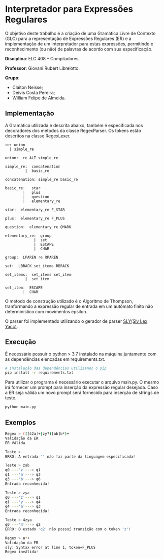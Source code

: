 # Interpretador para Expressões Regulares

O objetivo deste trabalho é a criação de uma Gramática Livre de Contexto (GLC) para a representação de Expressões Regulares (ER) e a implementação de um interpretador para estas expressões, permitindo o reconhecimento (ou não) de palavras de acordo com sua especificação.

**Disciplina**: ELC 408 – Compiladores.

**Professor**: Giovani Rubert Librelotto.

**Grupo**: 
- Claiton Neisse;
- Deivis Costa Pereira;
- William Felipe de Almeida.

## Implementação
A Gramática utilizada é descrita abaixo, também é especificada nos decoradores dos métodos da classe RegexParser. Os tokens estão descritos na classe RegexLexer.
```
re: union 
  | simple_re

union:  re ALT simple_re

simple_re:  concatenation 
         |  basic_re

concatenation: simple_re basic_re

basic_re:   star
        |   plus
        |   question
        |   elementary_re

star:  elementary_re F_STAR

plus:  elementary_re F_PLUS

question:  elementary_re QMARK

elementary_re:  group
             |  set
             |  ESCAPE
             |  CHAR

group:  LPAREN re RPAREN

set:  LBRACK set_items RBRACK

set_items:  set_items set_item
         |  set_item

set_item:  ESCAPE
        |  CHAR
```

O método de construção utilizado é o Algoritmo de Thompson, tranformando a expressão regular de entrada em um autômato finito não determinístico com movimentos epsilon.

O parser foi implementado utilizando o gerador de parser [SLY(Sly Lex Yacc)](https://sly.readthedocs.io/en/latest/).

## Execução
É necessário possuir o python > 3.7 instalado na máquina juntamente com as dependências elencadas em requirements.txt.

```bash
# instalação das dependências utilizando o pip
pip install -r requirements.txt
```

Para utilizar o programa é necessário executar o arquivo main.py. O mesmo irá fornecer um prompt para inserção da expressão regular desejada. Caso a ER seja válida um novo prompt será fornecido para inserção de strings de teste.
```bash
python main.py
```

## Exemplos
```bash
Regex > (([42a]+|zy?)[ab]b*)+
Validação da ER
ER Válida

Teste > 
ERRO: A entrada '' não faz parte da linguagem especificada!

Teste > zab          
q0 ---'z'---> q1
q1 ---'a'---> q3
q3 ---'b'---> q6
Entrada reconhecida!

Teste > zya
q0 ---'z'---> q1
q1 ---'y'---> q4
q4 ---'a'---> q3
Entrada reconhecida!

Teste > 4zya
q0 ---'4'---> q2
ERRO: O estado 'q2' não possuí transição com o token 'z'!

Regex > a*+
Validação da ER
sly: Syntax error at line 1, token=F_PLUS
Regex inválida!
```
